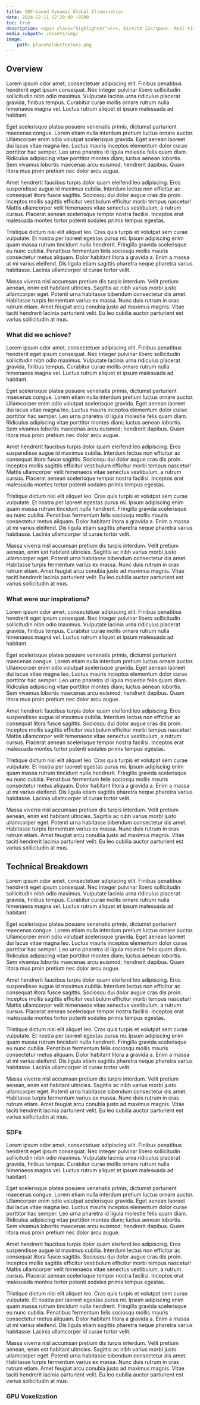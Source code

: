 ```yaml
---
title: SDF-based Dynamic Global Illumination
date: 2024-12-11 12:29:00 -0500
toc: true
description: <span class="highlighter">C++, DirectX 12</span>. Real-time global illumination. No RTX card needed! 
media_subpath: /assets/img/
image:
    path: placeholderTexture.png
---
```


## Overview

Lorem ipsum odor amet, consectetuer adipiscing elit. Finibus penatibus hendrerit eget ipsum consequat. Nec integer pulvinar libero sollicitudin sollicitudin nibh odio maximus. Vulputate lacinia urna ridiculus placerat gravida, finibus tempus. Curabitur curae mollis ornare rutrum nulla himenaeos magna vel. Luctus rutrum aliquet et ipsum malesuada ad habitant.

Eget scelerisque platea posuere venenatis primis, dictumst parturient maecenas congue. Lorem etiam nulla interdum pretium luctus ornare auctor. Ullamcorper enim odio volutpat scelerisque gravida. Eget aenean laoreet dui lacus vitae magna leo. Luctus mauris inceptos elementum dolor curae porttitor hac semper. Leo urna pharetra id ligula molestie felis quam diam. Ridiculus adipiscing vitae porttitor montes diam; luctus aenean lobortis. Sem vivamus lobortis maecenas arcu euismod; hendrerit dapibus. Quam litora mus proin pretium nec dolor arcu augue.

Amet hendrerit faucibus turpis dolor quam eleifend leo adipiscing. Eros suspendisse augue id maximus cubilia. Interdum lectus non efficitur ac consequat litora fusce sagittis. Sociosqu dui dolor augue cras dis proin. Inceptos mollis sagittis efficitur vestibulum efficitur morbi tempus nascetur! Mattis ullamcorper velit himenaeos vitae senectus vestibulum, a rutrum cursus. Placerat aenean scelerisque tempor nostra facilisi. Inceptos erat malesuada montes tortor potenti sodales primis tempus egestas.

Tristique dictum nisi elit aliquet leo. Cras quis turpis et volutpat sem curae vulputate. Et nostra per laoreet egestas purus mi. Ipsum adipiscing enim quam massa rutrum tincidunt nulla hendrerit. Fringilla gravida scelerisque eu nunc cubilia. Penatibus fermentum felis sociosqu mollis mauris consectetur metus aliquam. Dolor habitant litora a gravida a. Enim a massa ut mi varius eleifend. Dis ligula etiam sagittis pharetra neque pharetra varius habitasse. Lacinia ullamcorper id curae tortor velit.

Massa viverra nisl accumsan pretium dis turpis interdum. Velit pretium aenean, enim est habitant ultricies. Sagittis ac nibh varius morbi justo ullamcorper eget. Potenti urna habitasse bibendum consectetur dis amet. Habitasse turpis fermentum varius ex massa. Nunc duis rutrum in cras rutrum etiam. Amet feugiat arcu conubia justo ad maximus magnis. Vitae taciti hendrerit lacinia parturient velit. Eu leo cubilia auctor parturient est varius sollicitudin at mus.

### What did we achieve? 

Lorem ipsum odor amet, consectetuer adipiscing elit. Finibus penatibus hendrerit eget ipsum consequat. Nec integer pulvinar libero sollicitudin sollicitudin nibh odio maximus. Vulputate lacinia urna ridiculus placerat gravida, finibus tempus. Curabitur curae mollis ornare rutrum nulla himenaeos magna vel. Luctus rutrum aliquet et ipsum malesuada ad habitant.

Eget scelerisque platea posuere venenatis primis, dictumst parturient maecenas congue. Lorem etiam nulla interdum pretium luctus ornare auctor. Ullamcorper enim odio volutpat scelerisque gravida. Eget aenean laoreet dui lacus vitae magna leo. Luctus mauris inceptos elementum dolor curae porttitor hac semper. Leo urna pharetra id ligula molestie felis quam diam. Ridiculus adipiscing vitae porttitor montes diam; luctus aenean lobortis. Sem vivamus lobortis maecenas arcu euismod; hendrerit dapibus. Quam litora mus proin pretium nec dolor arcu augue.

Amet hendrerit faucibus turpis dolor quam eleifend leo adipiscing. Eros suspendisse augue id maximus cubilia. Interdum lectus non efficitur ac consequat litora fusce sagittis. Sociosqu dui dolor augue cras dis proin. Inceptos mollis sagittis efficitur vestibulum efficitur morbi tempus nascetur! Mattis ullamcorper velit himenaeos vitae senectus vestibulum, a rutrum cursus. Placerat aenean scelerisque tempor nostra facilisi. Inceptos erat malesuada montes tortor potenti sodales primis tempus egestas.

Tristique dictum nisi elit aliquet leo. Cras quis turpis et volutpat sem curae vulputate. Et nostra per laoreet egestas purus mi. Ipsum adipiscing enim quam massa rutrum tincidunt nulla hendrerit. Fringilla gravida scelerisque eu nunc cubilia. Penatibus fermentum felis sociosqu mollis mauris consectetur metus aliquam. Dolor habitant litora a gravida a. Enim a massa ut mi varius eleifend. Dis ligula etiam sagittis pharetra neque pharetra varius habitasse. Lacinia ullamcorper id curae tortor velit.

Massa viverra nisl accumsan pretium dis turpis interdum. Velit pretium aenean, enim est habitant ultricies. Sagittis ac nibh varius morbi justo ullamcorper eget. Potenti urna habitasse bibendum consectetur dis amet. Habitasse turpis fermentum varius ex massa. Nunc duis rutrum in cras rutrum etiam. Amet feugiat arcu conubia justo ad maximus magnis. Vitae taciti hendrerit lacinia parturient velit. Eu leo cubilia auctor parturient est varius sollicitudin at mus.

### What were our inspirations? 

Lorem ipsum odor amet, consectetuer adipiscing elit. Finibus penatibus hendrerit eget ipsum consequat. Nec integer pulvinar libero sollicitudin sollicitudin nibh odio maximus. Vulputate lacinia urna ridiculus placerat gravida, finibus tempus. Curabitur curae mollis ornare rutrum nulla himenaeos magna vel. Luctus rutrum aliquet et ipsum malesuada ad habitant.

Eget scelerisque platea posuere venenatis primis, dictumst parturient maecenas congue. Lorem etiam nulla interdum pretium luctus ornare auctor. Ullamcorper enim odio volutpat scelerisque gravida. Eget aenean laoreet dui lacus vitae magna leo. Luctus mauris inceptos elementum dolor curae porttitor hac semper. Leo urna pharetra id ligula molestie felis quam diam. Ridiculus adipiscing vitae porttitor montes diam; luctus aenean lobortis. Sem vivamus lobortis maecenas arcu euismod; hendrerit dapibus. Quam litora mus proin pretium nec dolor arcu augue.

Amet hendrerit faucibus turpis dolor quam eleifend leo adipiscing. Eros suspendisse augue id maximus cubilia. Interdum lectus non efficitur ac consequat litora fusce sagittis. Sociosqu dui dolor augue cras dis proin. Inceptos mollis sagittis efficitur vestibulum efficitur morbi tempus nascetur! Mattis ullamcorper velit himenaeos vitae senectus vestibulum, a rutrum cursus. Placerat aenean scelerisque tempor nostra facilisi. Inceptos erat malesuada montes tortor potenti sodales primis tempus egestas.

Tristique dictum nisi elit aliquet leo. Cras quis turpis et volutpat sem curae vulputate. Et nostra per laoreet egestas purus mi. Ipsum adipiscing enim quam massa rutrum tincidunt nulla hendrerit. Fringilla gravida scelerisque eu nunc cubilia. Penatibus fermentum felis sociosqu mollis mauris consectetur metus aliquam. Dolor habitant litora a gravida a. Enim a massa ut mi varius eleifend. Dis ligula etiam sagittis pharetra neque pharetra varius habitasse. Lacinia ullamcorper id curae tortor velit.

Massa viverra nisl accumsan pretium dis turpis interdum. Velit pretium aenean, enim est habitant ultricies. Sagittis ac nibh varius morbi justo ullamcorper eget. Potenti urna habitasse bibendum consectetur dis amet. Habitasse turpis fermentum varius ex massa. Nunc duis rutrum in cras rutrum etiam. Amet feugiat arcu conubia justo ad maximus magnis. Vitae taciti hendrerit lacinia parturient velit. Eu leo cubilia auctor parturient est varius sollicitudin at mus.

## Technical Breakdown

Lorem ipsum odor amet, consectetuer adipiscing elit. Finibus penatibus hendrerit eget ipsum consequat. Nec integer pulvinar libero sollicitudin sollicitudin nibh odio maximus. Vulputate lacinia urna ridiculus placerat gravida, finibus tempus. Curabitur curae mollis ornare rutrum nulla himenaeos magna vel. Luctus rutrum aliquet et ipsum malesuada ad habitant.

Eget scelerisque platea posuere venenatis primis, dictumst parturient maecenas congue. Lorem etiam nulla interdum pretium luctus ornare auctor. Ullamcorper enim odio volutpat scelerisque gravida. Eget aenean laoreet dui lacus vitae magna leo. Luctus mauris inceptos elementum dolor curae porttitor hac semper. Leo urna pharetra id ligula molestie felis quam diam. Ridiculus adipiscing vitae porttitor montes diam; luctus aenean lobortis. Sem vivamus lobortis maecenas arcu euismod; hendrerit dapibus. Quam litora mus proin pretium nec dolor arcu augue.

Amet hendrerit faucibus turpis dolor quam eleifend leo adipiscing. Eros suspendisse augue id maximus cubilia. Interdum lectus non efficitur ac consequat litora fusce sagittis. Sociosqu dui dolor augue cras dis proin. Inceptos mollis sagittis efficitur vestibulum efficitur morbi tempus nascetur! Mattis ullamcorper velit himenaeos vitae senectus vestibulum, a rutrum cursus. Placerat aenean scelerisque tempor nostra facilisi. Inceptos erat malesuada montes tortor potenti sodales primis tempus egestas.

Tristique dictum nisi elit aliquet leo. Cras quis turpis et volutpat sem curae vulputate. Et nostra per laoreet egestas purus mi. Ipsum adipiscing enim quam massa rutrum tincidunt nulla hendrerit. Fringilla gravida scelerisque eu nunc cubilia. Penatibus fermentum felis sociosqu mollis mauris consectetur metus aliquam. Dolor habitant litora a gravida a. Enim a massa ut mi varius eleifend. Dis ligula etiam sagittis pharetra neque pharetra varius habitasse. Lacinia ullamcorper id curae tortor velit.

Massa viverra nisl accumsan pretium dis turpis interdum. Velit pretium aenean, enim est habitant ultricies. Sagittis ac nibh varius morbi justo ullamcorper eget. Potenti urna habitasse bibendum consectetur dis amet. Habitasse turpis fermentum varius ex massa. Nunc duis rutrum in cras rutrum etiam. Amet feugiat arcu conubia justo ad maximus magnis. Vitae taciti hendrerit lacinia parturient velit. Eu leo cubilia auctor parturient est varius sollicitudin at mus.

### SDFs
Lorem ipsum odor amet, consectetuer adipiscing elit. Finibus penatibus hendrerit eget ipsum consequat. Nec integer pulvinar libero sollicitudin sollicitudin nibh odio maximus. Vulputate lacinia urna ridiculus placerat gravida, finibus tempus. Curabitur curae mollis ornare rutrum nulla himenaeos magna vel. Luctus rutrum aliquet et ipsum malesuada ad habitant.

Eget scelerisque platea posuere venenatis primis, dictumst parturient maecenas congue. Lorem etiam nulla interdum pretium luctus ornare auctor. Ullamcorper enim odio volutpat scelerisque gravida. Eget aenean laoreet dui lacus vitae magna leo. Luctus mauris inceptos elementum dolor curae porttitor hac semper. Leo urna pharetra id ligula molestie felis quam diam. Ridiculus adipiscing vitae porttitor montes diam; luctus aenean lobortis. Sem vivamus lobortis maecenas arcu euismod; hendrerit dapibus. Quam litora mus proin pretium nec dolor arcu augue.

Amet hendrerit faucibus turpis dolor quam eleifend leo adipiscing. Eros suspendisse augue id maximus cubilia. Interdum lectus non efficitur ac consequat litora fusce sagittis. Sociosqu dui dolor augue cras dis proin. Inceptos mollis sagittis efficitur vestibulum efficitur morbi tempus nascetur! Mattis ullamcorper velit himenaeos vitae senectus vestibulum, a rutrum cursus. Placerat aenean scelerisque tempor nostra facilisi. Inceptos erat malesuada montes tortor potenti sodales primis tempus egestas.

Tristique dictum nisi elit aliquet leo. Cras quis turpis et volutpat sem curae vulputate. Et nostra per laoreet egestas purus mi. Ipsum adipiscing enim quam massa rutrum tincidunt nulla hendrerit. Fringilla gravida scelerisque eu nunc cubilia. Penatibus fermentum felis sociosqu mollis mauris consectetur metus aliquam. Dolor habitant litora a gravida a. Enim a massa ut mi varius eleifend. Dis ligula etiam sagittis pharetra neque pharetra varius habitasse. Lacinia ullamcorper id curae tortor velit.

Massa viverra nisl accumsan pretium dis turpis interdum. Velit pretium aenean, enim est habitant ultricies. Sagittis ac nibh varius morbi justo ullamcorper eget. Potenti urna habitasse bibendum consectetur dis amet. Habitasse turpis fermentum varius ex massa. Nunc duis rutrum in cras rutrum etiam. Amet feugiat arcu conubia justo ad maximus magnis. Vitae taciti hendrerit lacinia parturient velit. Eu leo cubilia auctor parturient est varius sollicitudin at mus.


### GPU Voxelization